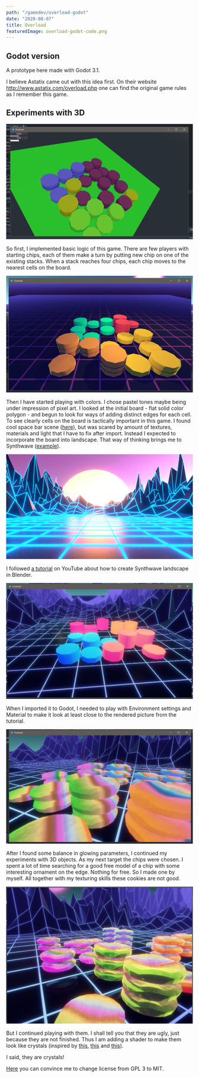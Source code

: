 ```yaml
---
path: "/gamedev/overload-godot"
date: "2020-08-07"
title: Overload
featuredImage: overload-godot-code.png
---
```


## Godot version

A prototype here made with Godot 3.1.

I believe Astatix came out with this idea first. On their website http://www.astatix.com/overload.php one can find the original game rules as I remember this game.

## Experiments with 3D

![Just chips on the board](./overload-godot-1.png)

So first, I implemented basic logic of this game. There are few players with starting chips, each of them make a turn by putting new chip on one of the existing stacks. When a stack reaches four chips, each chip moves to the nearest cells on the board.


![Adjusting colors](./overload-godot-2.png)

Then I have started playing with colors. I chose pastel tones maybe being under impression of pixel art. I looked at the initial board - flat solid color polygon - and begun to look for ways of adding distinct edges for each cell. To see clearly cells on the board is tactically important in this game.
I found cool space bar scene ([here](https://free3d.com/3d-model/vega-strike-starship-bar-economy-class-88446.html)), but was scared by amount of textures, materials and light that I have to fix after import.
Instead I expected to incorporate the board into landscape. That way of thinking brings me to Synthwave ([example](https://creativemarket.com/dennybusyet/2289747-Synthwave-Retrowave-Background-Pack)).

![Synthwave landscape](./overload-godot-3.png)

I followed [a tutorial](https://www.youtube.com/watch?v=hnLsktA4gmY) on YouTube about how to create Synthwave landscape in Blender.

![Import landscape to Godot](./overload-godot-4.png)

When I imported it to Godot, I needed to play with Environment settings and Material to make it look at least close to the rendered picture from the tutorial.

![New form and textur of chips](./overload-godot-5.png)

After I found some balance in glowing parameters, I continued my experiments with 3D objects. As my next target the chips were chosen. I spent a lot of time searching for a good free model of a chip with some interesting ornament on the edge. Nothing for free. So I made one by myself. All together with my texturing skills these cookies are not good.

![Add shaders to chips](./overload-godot-6.png)

But I continued playing with them. I shall tell you that they are ugly, just because they are not finished. Thus I am adding a shader to make them look like crystals (inspired by [this](https://80.lv/articles/developing-artistic-ice-in-unreal-engine-4/), [this](https://www.youtube.com/watch?v=7m7_lhrXJ08&t=2s) and [this](https://bobacupcake.itch.io/so-chunks-huh)).

I said, they are crystals!

[Here](https://github.com/mikolasan/overload-godot) you can convince me to change license from GPL 3 to MIT.
